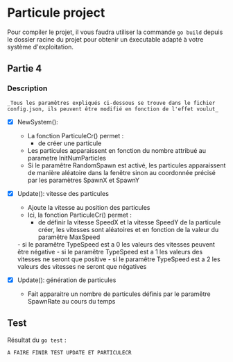 # Particule project

Pour compiler le projet, il vous faudra utiliser la commande `go build` depuis le dossier racine du projet pour obtenir un éxecutable adapté à votre système d'exploitation.

## Partie 4

### Description
    _Tous les paramêtres expliqués ci-dessous se trouve dans le fichier config.json, ils peuvent être modifié en fonction de l'effet voulut_

- [X] NewSystem():
    - La fonction ParticuleCr() permet :
        - de créer une particule
    - Les particules apparaissent en fonction du nombre attribué au parametre InitNumParticles
    - Si le paramêtre RandomSpawn est activé, les particules apparaissent de manière aléatoire dans la fenêtre sinon au coordonnée précisé par les paramètres SpawnX et SpawnY

- [X] Update(): vitesse des particules
    - Ajoute la vitesse au position des particules
    - Ici, la fonction ParticuleCr() permet :
        - de définir la vitesse SpeedX et la vitesse SpeedY de la particule créer, les vitesses sont aléatoires et en fonction de la valeur du paramêtre MaxSpeed
    <A FAIRE>
    - si le paramêtre TypeSpeed est a 0 les valeurs des vitesses peuvent être négative
    - si le paramêtre TypeSpeed est a 1 les valeurs des vitesses ne seront que positive
    - si le paramêtre TypeSpeed est a 2 les valeurs des vitesses ne seront que négatives 

- [X] Update(): génération de particules
    - Fait apparaitre un nombre de particules définis par le paramêtre SpawnRate au cours du temps

## Test
Résultat du `go test` :
```
A FAIRE FINIR TEST UPDATE ET PARTICULECR
```
